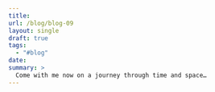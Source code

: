 ```yaml
---
title: 
url: /blog/blog-09
layout: single
draft: true
tags:
  - "#blog"
date: 
summary: >
  Come with me now on a journey through time and space… 
---
```

